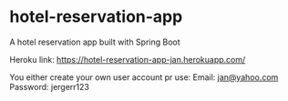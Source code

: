 # hotel-reservation-app
A hotel reservation app built with Spring Boot

Heroku link: https://hotel-reservation-app-jan.herokuapp.com/

You either create your own user account pr use:
Email:    jan@yahoo.com
Password: jergerr123



